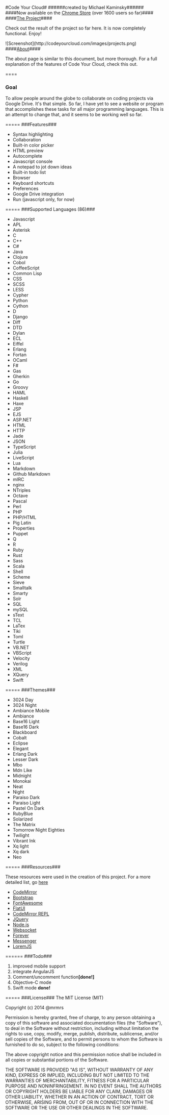 #Code Your Cloud#
######created by Michael Kaminsky######
####Now available on the <a href="https://chrome.google.com/webstore/detail/code-your-cloud/minllhicnmfckcofjencopnknkekjail">Chrome Store</a> (over 1600 users so far)####
####<a href="https://codeyourcloud.com">The Project</a>####
<p>Check out the result of the project so far here. It is now completely functional. Enjoy!</p>
![Screenshot](http://codeyourcloud.com/images/projects.png)
####<a href="https://codeyourcloud.com/about">About</a>####
<p>The about page is similar to this document, but more thorough. For a full explanation of the features of Code Your Cloud, check this out.</p>
====
<h3>Goal</h3>
<p>To allow people around the globe to collaborate on coding projects via Google Drive. It's that simple. So far, I have yet to see a website or program that accomplishes these tasks for all major programming languages. This is an attempt to change that, and it seems to be working well so far.</p>
=====
###Features###
<ul>
  <li>Syntax highlighting</li>
  <li>Collaboration</li>
  <li>Built-in color picker</li>
  <li>HTML preview</li>
  <li>Autocomplete</li>
  <li>Javascript console</li>
  <li>A notepad to jot down ideas</li>
  <li>Built-in todo list</li>
  <li>Browser</li>
  <li>Keyboard shortcuts</li>
  <li>Preferences</li>
  <li>Google Drive integration</li>
  <li>Run (javascript only, for now)</li>
</ul>
=====
###Supported Languages (86)###
<ul>
	<li class="list-group-item text-center mode-li" onclick="">Javascript</li>
	<li class="list-group-item text-center mode-li" onclick="">APL</li>
	<li class="list-group-item text-center mode-li" onclick="">Asterisk</li>
	<li class="list-group-item text-center mode-li" onclick="">C</li>
	<li class="list-group-item text-center mode-li" onclick="">C++</li>
	<li class="list-group-item text-center mode-li" onclick="">C#</li>
	<li class="list-group-item text-center mode-li" onclick="">Java</li>
	<li class="list-group-item text-center mode-li" onclick="">Clojure</li>
	<li class="list-group-item text-center mode-li" onclick="">Cobol</li>
	<li class="list-group-item text-center mode-li" onclick="">CoffeeScript</li>
	<li class="list-group-item text-center mode-li" onclick="">Common Lisp</li>
	<li class="list-group-item text-center mode-li" onclick="">CSS</li>
	<li class="list-group-item text-center mode-li" onclick="">SCSS</li>
	<li class="list-group-item text-center mode-li" onclick="">LESS</li>
	<li class="list-group-item text-center mode-li" onclick="">Cypher</li>
	<li class="list-group-item text-center mode-li" onclick="">Python</li>
	<li class="list-group-item text-center mode-li" onclick="">Cython</li>
	<li class="list-group-item text-center mode-li" onclick="">D</li>
	<li class="list-group-item text-center mode-li" onclick="">Django</li>
	<li class="list-group-item text-center mode-li" onclick="">Diff</li>
	<li class="list-group-item text-center mode-li" onclick="">DTD</li>
	<li class="list-group-item text-center mode-li" onclick="">Dylan</li>
	<li class="list-group-item text-center mode-li" onclick="">ECL</li>
	<li class="list-group-item text-center mode-li" onclick="">Eiffel</li>
	<li class="list-group-item text-center mode-li" onclick="">Erlang</li>
	<li class="list-group-item text-center mode-li" onclick="">Fortan</li>
	<li class="list-group-item text-center mode-li" onclick="">OCaml</li>
	<li class="list-group-item text-center mode-li" onclick="">F#</li>
	<li class="list-group-item text-center mode-li" onclick="">Gas</li>
	<li class="list-group-item text-center mode-li" onclick="">Gherkin</li>
	<li class="list-group-item text-center mode-li" onclick="">Go</li>
	<li class="list-group-item text-center mode-li" onclick="">Groovy</li>
	<li class="list-group-item text-center mode-li" onclick="">HAML</li>
	<li class="list-group-item text-center mode-li" onclick="">Haskell</li>
	<li class="list-group-item text-center mode-li" onclick="">Haxe</li>
	<li class="list-group-item text-center mode-li" onclick="">JSP</li>
	<li class="list-group-item text-center mode-li" onclick="">EJS</li>
	<li class="list-group-item text-center mode-li" onclick="">ASP.NET</li>
	<li class="list-group-item text-center mode-li" onclick="">HTML</li>
	<li class="list-group-item text-center mode-li" onclick="">HTTP</li>
	<li class="list-group-item text-center mode-li" onclick="">Jade</li>
	<li class="list-group-item text-center mode-li" onclick="">JSON</li>
	<li class="list-group-item text-center mode-li" onclick="">TypeScript</li>
	<li class="list-group-item text-center mode-li" onclick="">Julia</li>
	<li class="list-group-item text-center mode-li" onclick="">LiveScript</li>
	<li class="list-group-item text-center mode-li" onclick="">Lua</li>
	<li class="list-group-item text-center mode-li" onclick="">Markdown</li>
	<li class="list-group-item text-center mode-li" onclick="">Github Markdown</li>
	<li class="list-group-item text-center mode-li" onclick="">mIRC</li>
	<li class="list-group-item text-center mode-li" onclick="">nginx</li>
	<li class="list-group-item text-center mode-li" onclick="">NTriples</li>
	<li class="list-group-item text-center mode-li" onclick="">Octave</li>
	<li class="list-group-item text-center mode-li" onclick="">Pascal</li>
	<li class="list-group-item text-center mode-li" onclick="">Perl</li>
	<li class="list-group-item text-center mode-li" onclick="">PHP</li>
	<li class="list-group-item text-center mode-li" onclick="">PHP/HTML</li>
	<li class="list-group-item text-center mode-li" onclick="">Pig Latin</li>
	<li class="list-group-item text-center mode-li" onclick="">Properties</li>
	<li class="list-group-item text-center mode-li" onclick="">Puppet</li>
	<li class="list-group-item text-center mode-li" onclick="">Q</li>
	<li class="list-group-item text-center mode-li" onclick="">R</li>
	<li class="list-group-item text-center mode-li" onclick="">Ruby</li>
	<li class="list-group-item text-center mode-li" onclick="">Rust</li>
	<li class="list-group-item text-center mode-li" onclick="">Sass</li>
	<li class="list-group-item text-center mode-li" onclick="">Scala</li>
	<li class="list-group-item text-center mode-li" onclick="">Shell</li>
	<li class="list-group-item text-center mode-li" onclick="">Scheme</li>
	<li class="list-group-item text-center mode-li" onclick="">Sieve</li>
	<li class="list-group-item text-center mode-li" onclick="">Smalltalk</li>
	<li class="list-group-item text-center mode-li" onclick="">Smarty</li>
	<li class="list-group-item text-center mode-li" onclick="">Solr</li>
	<li class="list-group-item text-center mode-li" onclick="">SQL</li>
	<li class="list-group-item text-center mode-li" onclick="">mySQL</li>
	<li class="list-group-item text-center mode-li" onclick="">sText</li>
	<li class="list-group-item text-center mode-li" onclick="">TCL</li>
	<li class="list-group-item text-center mode-li" onclick="">LaTex</li>
	<li class="list-group-item text-center mode-li" onclick="">Tiki</li>
	<li class="list-group-item text-center mode-li" onclick="">Toml</li>
	<li class="list-group-item text-center mode-li" onclick="">Turtle</li>
	<li class="list-group-item text-center mode-li" onclick="">VB.NET</li>
	<li class="list-group-item text-center mode-li" onclick="">VBScript</li>
	<li class="list-group-item text-center mode-li" onclick="">Velocity</li>
	<li class="list-group-item text-center mode-li" onclick="">Verilog</li>
	<li class="list-group-item text-center mode-li" onclick="">XML</li>
	<li class="list-group-item text-center mode-li" onclick="">XQuery</li>
	<li class="list-group-item text-center mode-li" onclick="">Swift</li>
</ul>
=====
###Themes###
<ul>
	<li class="list-group-item text-center theme-li" onclick="">3024 Day</li>
	<li class="list-group-item text-center theme-li" onclick="">3024 Night</li>
	<li class="list-group-item text-center theme-li" onclick="">Ambiance Mobile</li>
	<li class="list-group-item text-center theme-li" onclick="">Ambiance</li>
	<li class="list-group-item text-center theme-li" onclick="">Base16 Light</li>
	<li class="list-group-item text-center theme-li" onclick="">Base16 Dark</li>
	<li class="list-group-item text-center theme-li" onclick="">Blackboard</li>
	<li class="list-group-item text-center theme-li" onclick="">Cobalt</li>
	<li class="list-group-item text-center theme-li" onclick="">Eclipse</li>
	<li class="list-group-item text-center theme-li" onclick="">Elegant</li>
	<li class="list-group-item text-center theme-li" onclick="">Erlang Dark</li>
	<li class="list-group-item text-center theme-li" onclick="">Lesser Dark</li>
	<li class="list-group-item text-center theme-li" onclick="">Mbo</li>
	<li class="list-group-item text-center theme-li" onclick="">Mdn Like</li>
	<li class="list-group-item text-center theme-li" onclick="">Midnight</li>
	<li class="list-group-item text-center theme-li" onclick="">Monokai</li>
	<li class="list-group-item text-center theme-li" onclick="">Neat</li>
	<li class="list-group-item text-center theme-li" onclick="">Night</li>
	<li class="list-group-item text-center theme-li" onclick="">Paraiso Dark</li>
	<li class="list-group-item text-center theme-li" onclick="">Paraiso Light</li>
	<li class="list-group-item text-center theme-li" onclick="">Pastel On Dark</li>
	<li class="list-group-item text-center theme-li" onclick="">RubyBlue</li>
	<li class="list-group-item text-center theme-li" onclick="">Solarized</li>
	<li class="list-group-item text-center theme-li" onclick="">The Matrix</li>
	<li class="list-group-item text-center theme-li" onclick="">Tomorrow Night Eighties</li>
	<li class="list-group-item text-center theme-li" onclick="">Twilight</li>
	<li class="list-group-item text-center theme-li" onclick="">Vibrant Ink</li>
	<li class="list-group-item text-center theme-li" onclick="">Xq light</li>
	<li class="list-group-item text-center theme-li" onclick="">Xq dark</li>
	<li class="list-group-item text-center theme-li" onclick="">Neo</li>
</ul>
=====
###Resources###
<p>These resources were used in the creation of this project. For a more detailed list, go <a href="https://codeyourcloud.com/about#lib">here</a></p>
<ul>
	<li><a href="http://codemirror.net/">CodeMirror</a></li>
	<li><a href="http://getbootstrap.com/">Bootstrap</a></li>
	<li><a href="http://fortawesome.github.io/Font-Awesome/">FontAwesome</a></li>
	<li><a href="http://designmodo.github.io/Flat-UI/">FlatUI</a></li>
	<li><a href="http://github.com/aaditmshah/codemirror-repl">CodeMirror REPL</a></li>
	<li><a href="https://jquery.com/">JQuery</a></li>
	<li><a href="http://nodejs.org/">Node.js</a></li>	
	<li><a href="http://www.websocket.org/">Websocket</a></li>	
	<li><a href="https://github.com/nodejitsu/forever">Forever</a></li>
	<li><a href="https://github.com/HubSpot/messenger">Messenger</a></li>
	<li><a href="https://github.com/f/loremjs">LoremJS</a></li>
</ul>
======
###Todo###
<ol>
	<li>improved mobile support</li>
	<li>integrate AngularJS</li>
	<li>Comment/uncomment function<b>[done!]</b></li>
	<li>Objective-C mode</li>
	<li>Swift mode <b>done!</b></li>
</ol>
=====
###License###
The MIT License (MIT)

Copyright (c) 2014 @mrmrs

Permission is hereby granted, free of charge, to any person obtaining a copy of this software and associated documentation files (the "Software"), to deal in the Software without restriction, including without limitation the rights to use, copy, modify, merge, publish, distribute, sublicense, and/or sell copies of the Software, and to permit persons to whom the Software is furnished to do so, subject to the following conditions:

The above copyright notice and this permission notice shall be included in all copies or substantial portions of the Software.

THE SOFTWARE IS PROVIDED "AS IS", WITHOUT WARRANTY OF ANY KIND, EXPRESS OR IMPLIED, INCLUDING BUT NOT LIMITED TO THE WARRANTIES OF MERCHANTABILITY, FITNESS FOR A PARTICULAR PURPOSE AND NONINFRINGEMENT. IN NO EVENT SHALL THE AUTHORS OR COPYRIGHT HOLDERS BE LIABLE FOR ANY CLAIM, DAMAGES OR OTHER LIABILITY, WHETHER IN AN ACTION OF CONTRACT, TORT OR OTHERWISE, ARISING FROM, OUT OF OR IN CONNECTION WITH THE SOFTWARE OR THE USE OR OTHER DEALINGS IN THE SOFTWARE.
